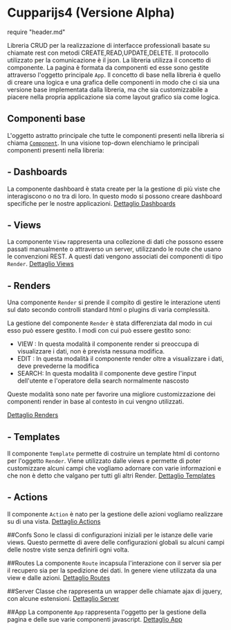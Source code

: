 # Cupparijs4 (Versione Alpha)

require "header.md"

Libreria CRUD per la realizzazione di interfacce professionali basate su chiamate rest con 
metodi CREATE,READ,UPDATE,DELETE. Il protocollo utilizzato per la comunicazione è il json. 
La libreria utilizza il concetto di componente. La pagina è formata da componenti ed esse
sono gestite attraverso l'oggetto principale `App`. 
Il concetto di base nella libreria è quello di creare una logica e una grafica delle componenti
in modo che ci sia una versione base implementata dalla libreria, ma che sia customizzabile
a piacere nella propria applicazione sia come layout grafico sia come logica.


            
## Componenti base

L'oggetto astratto principale che tutte le componenti presenti nella libreria si chiama  <a href="components">`Component`</a>.
In una visione top-down elenchiamo le principali componenti presenti nella libreria:

## - Dashboards
La componente dashboard è stata create per la la gestione di più viste che interagiscono o no tra di loro.
In questo modo si possono creare dashboard specifiche per le nostre applicazioni.
<a href="dashboards">Dettaglio Dashboards</a>

## - Views
La componente `View` rappresenta una collezione di dati che possono essere passati manualmente o 
attraverso un server, utilizzando le route che usano le convenzioni REST. A questi dati 
vengono associati dei componenti di tipo `Render`. 
[Dettaglio Views](views.md)



## - Renders
Una componente `Render` si prende il compito di gestire le interazione utenti sul dato secondo controlli standard html o plugins 
di varia complessità.

La gestione del componente `Render` è stata differenziata dal modo in cui esso può essere gestito. 
I modi con cui può essere gestito sono:

- VIEW : In questa modalità il componente render si preoccupa di visualizzare i dati, 
non è prevista nessuna modifica.
- EDIT : In questa modalità il componente render oltre a visualizzare i dati, deve prevederne
la modifica
- SEARCH: In questa modalità il componente deve gestire l'input dell'utente e l'operatore della search normalmente
nascosto

Queste modalità sono nate per favorire una migliore customizzazione dei componenti render
in base al contesto in cui vengno utilizzati.

<a href="renders">Dettaglio Renders</a>

## - Templates

Il componente `Template` permette di costruire un template html di contorno per l'oggetto `Render`. 
Viene utilizzato dalle views e permette di poter customizzare alcuni campi che vogliamo adornare con varie
informazioni e che non è detto che valgano per tutti gli altri Render.
<a href="templates">Dettaglio Templates</a>

## - Actions
Il componente `Action` è nato per la gestione delle azioni vogliamo realizzare su di una vista.
<a href="actions">Dettaglio Actions</a>

##Confs
Sono le classi di configurazioni iniziali per le istanze delle varie views. Questo permette di avere delle 
configurazioni globali su alcuni campi delle nostre viste senza definirli ogni volta.

##Routes
La componente `Route` incapsula l'interazione con il server sia per il recupero sia per la spedizione 
dei dati. In genere viene utilizzata da una view e dalle azioni.
<a href="routes">Dettaglio Routes</a>


##Server
Classe che rappresenta un wrapper delle chiamate ajax di jquery, con alcune estensioni.
<a href="server">Dettaglio Server</a>

##App
La componente `App` rappresenta l'oggetto per la gestione della pagina e delle sue varie componenti 
javascript.
<a href="app">Dettaglio App</a>

